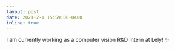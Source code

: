 ```yaml
---
layout: post
date: 2021-2-1 15:59:00-0400
inline: true
---
```


I am currently working as a computer vision R&D intern at Lely! :sparkles:
